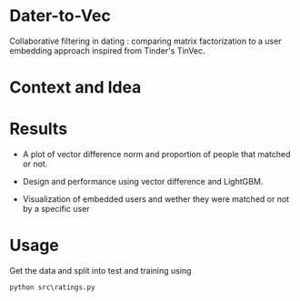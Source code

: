 # Dater-to-Vec
Collaborative filtering in dating : comparing matrix factorization to a user embedding approach inspired from Tinder's TinVec.

# Context and Idea




# Results

- A plot of vector difference norm and proportion of people that matched or not.

- Design and performance using vector difference and LightGBM.


- Visualization of embedded users and wether they were matched or not by a specific user



# Usage

Get the data and split into test and training using

    python src\ratings.py
